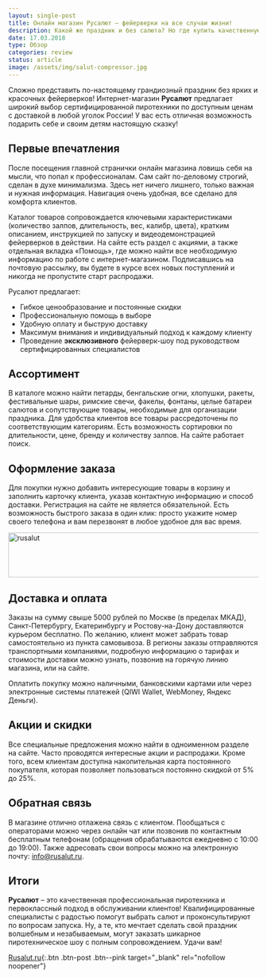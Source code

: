 ```yaml
---
layout: single-post
title: Онлайн магазин Русалют – фейерверки на все случаи жизни!
description: Какой же праздник и без салюта? Но где купить качественную, сертифицированную пиротехнику без боязни нарваться на подделку - расскажем в нашем традиционном обзоре.
date: 17.03.2018
type: Обзор
categories: review
status: article
image: /assets/img/salut-compressor.jpg
---
```


<div class="post-block">

Сложно представить по-настоящему грандиозный праздник без ярких и красочных фейерверков! Интернет-магазин **Русалют** предлагает широкий выбор сертифицированной пиротехники по доступным ценам с доставкой в любой уголок России! У вас есть отличная возможность подарить себе и своим детям настоящую сказку!

## Первые впечатления

После посещения главной странички онлайн магазина ловишь себя на мысли, что попал к профессионалам. Сам сайт по-деловому строгий, сделан в духе минимализма. Здесь нет ничего лишнего, только важная и нужная информация. Навигация очень удобная, все сделано для комфорта клиентов.

Каталог товаров сопровождается ключевыми характеристиками (количество залпов, длительность, вес, калибр, цвета), кратким описанием, инструкцией по запуску и видеодемонстрацией фейерверков в действии. На сайте есть раздел с акциями, а также отдельная вкладка «Помощь», где можно найти все необходимую информацию по работе с интернет-магазином. Подписавшись на почтовую рассылку, вы будете в курсе всех новых поступлений и никогда не пропустите старт распродажи.

Русалют предлагает:

- Гибкое ценообразование и постоянные скидки
- Профессиональную помощь в выборе
- Удобную оплату и быструю доставку
- Максимум внимания и индивидуальный подход к каждому клиенту
- Проведение **эксклюзивного** фейерверк-шоу под руководством сертифицированных специалистов

## Ассортимент

В каталоге можно найти петарды, бенгальские огни, хлопушки, ракеты, фестивальные шары, римские свечи, факелы, фонтаны, целые батареи салютов и сопутствующие товары, необходимые для организации праздника. Для удобства клиентов все товары рассредоточены по соответствующим категориям. Есть возможность сортировки по длительности, цене, бренду и количеству залпов. На сайте работает поиск.

## Оформление заказа

Для покупки нужно добавить интересующие товары в корзину и заполнить карточку клиента, указав контактную информацию и способ доставки. Регистрация на сайте не является обязательной. Есть возможность быстрого заказа в один клик: просто укажите номер своего телефона и вам перезвонят в любое удобное для вас время.

<!-- admitad.banner: 4680ahldgdbaaff9d7dda8f537ca0a rusalut -->
<a class="ad-h" target="_blank" rel="nofollow" href="https://ad.admitad.com/g/4680ahldgdbaaff9d7dda8f537ca0a/?i=4"><img width="728" height="90" border="0" src="https://ad.admitad.com/b/4680ahldgdbaaff9d7dda8f537ca0a/" alt="rusalut"/></a>
<!-- /admitad.banner -->

## Доставка и оплата

Заказы на сумму свыше 5000 рублей по Москве (в пределах МКАД), Санкт-Петербургу, Екатеринбургу и Ростову-на-Дону доставляются курьером бесплатно. По желанию, клиент может забрать товар самостоятельно из пункта самовывоза. В регионы заказы отправляются транспортными компаниями, подробную информацию о тарифах и стоимости доставки можно узнать, позвонив на горячую линию магазина, или на сайте.

Оплатить покупку можно наличными, банковскими картами или через электронные системы платежей (QIWI Wallet, WebMoney, Яндекс Деньги).

## Акции и скидки

Все специальные предложения можно найти в одноименном разделе на сайте. Часто проводятся интересные акции и распродажи. Кроме того, всем клиентам доступна накопительная карта постоянного покупателя, которая позволяет пользоваться постоянно скидкой от 5% до 25%.

## Обратная связь

В магазине отлично отлажена связь с клиентом. Пообщаться с операторами можно через онлайн чат или позвонив по контактным бесплатным телефонам (обращения обрабатываются ежедневно с 10:00 до 19:00). Также адресовать свои вопросы можно на электронную почту: info@rusalut.ru.

## Итоги

**Русалют** – это качественная профессиональная пиротехника и первоклассный подход в обслуживании клиентов! Квалифицированные специалисты с радостью помогут выбрать салют и проконсультируют по вопросам запуска. Ну, а те, кто мечтает сделать свой праздник волшебным и незабываемым, могут заказать шикарное пиротехническое шоу с полным сопровождением. Удачи вам!

[Rusalut.ru](https://ad.admitad.com/g/mo2vxaaj4qbaaff9d7dda8f537ca0a/){:.btn .btn-post .btn--pink target="_blank" rel="nofollow noopener"}

</div><!-- /.post-block -->